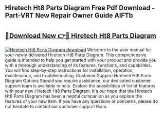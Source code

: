 ## Hiretech Ht8 Parts Diagram Free Pdf Download - Part-VRT New Repair Owner Guide AlFTb

# <h2><a href="http://dftbnp.blite.top/?on=Hiretech+Ht8+Parts+Diagram">🔗Download New 👉🔴 Hiretech Ht8 Parts Diagram</a></h2>

[![Hiretech Ht8 Parts Diagram download](https://i.imgur.com/lujVjoI.png)](http://dftbnp.blite.top/?on=Hiretech+Ht8+Parts+Diagram)
Welcome to the user manual for your newly delivered Hiretech Ht8 Parts Diagram. This comprehensive guide is intended to help you get started with your product and provide you with a thorough understanding of its features, functions, and capabilities. You will find step-by-step instructions for installation, operation, maintenance, and troubleshooting. Customer Support Hiretech Ht8 Parts Diagram Options Should you require assistance, our dedicated customer support team is available to help. Explore the possibilities of list of features with your new Hiretech Ht8 Parts Diagram. It's our hope that the Hiretech Ht8 Parts Diagram has been a helpful companion as you explore the features of your new item. If you have any questions or concerns, please do not hesitate to contact our customer support team.
